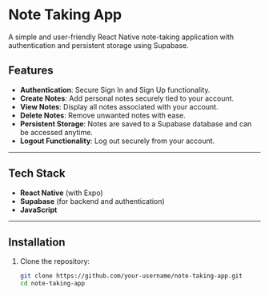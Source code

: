 # Note Taking App

A simple and user-friendly React Native note-taking application with authentication and persistent storage using Supabase.

## Features

- **Authentication**: Secure Sign In and Sign Up functionality.
- **Create Notes**: Add personal notes securely tied to your account.
- **View Notes**: Display all notes associated with your account.
- **Delete Notes**: Remove unwanted notes with ease.
- **Persistent Storage**: Notes are saved to a Supabase database and can be accessed anytime.
- **Logout Functionality**: Log out securely from your account.

---

## Tech Stack

- **React Native** (with Expo)
- **Supabase** (for backend and authentication)
- **JavaScript**

---

## Installation

1. Clone the repository:
   ```bash
   git clone https://github.com/your-username/note-taking-app.git
   cd note-taking-app
